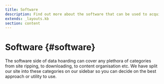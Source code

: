```yaml
---
title: Software
description: Find out more about the software that can be used to acquire all those terabytes (petabytes) of data.
extends: _layouts.kb
section: content
---
```


# Software {#software}

The software side of data hoarding can cover any plethora of categories from site ripping, to downloading, to content organisation etc. We have split our site into these categories on our sidebar so you can decide on the best approach or utility to use.

